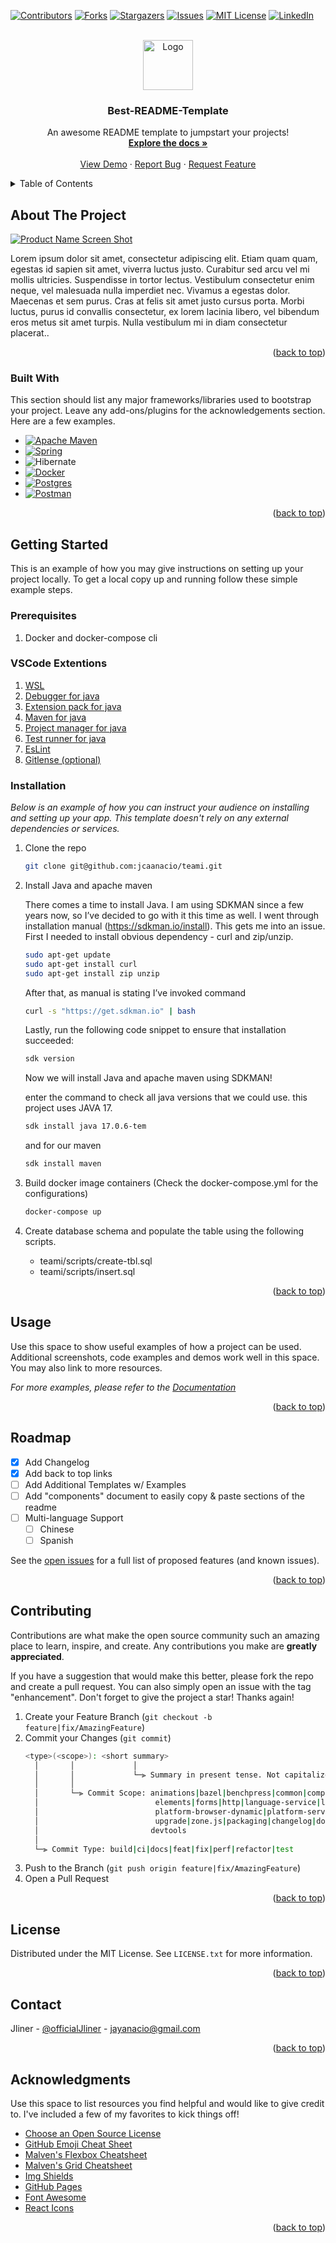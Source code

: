 <!-- Improved compatibility of back to top link: See: https://github.com/othneildrew/Best-README-Template/pull/73 -->

<a name="readme-top"></a>

<!--
*** Thanks for checking out the Best-README-Template. If you have a suggestion
*** that would make this better, please fork the repo and create a pull request
*** or simply open an issue with the tag "enhancement".
*** Don't forget to give the project a star!
*** Thanks again! Now go create something AMAZING! :D
-->

<!-- PROJECT SHIELDS -->
<!--
*** I'm using markdown "reference style" links for readability.
*** Reference links are enclosed in brackets [ ] instead of parentheses ( ).
*** See the bottom of this document for the declaration of the reference variables
*** for contributors-url, forks-url, etc. This is an optional, concise syntax you may use.
*** https://www.markdownguide.org/basic-syntax/#reference-style-links
-->

[![Contributors][contributors-shield]][contributors-url]
[![Forks][forks-shield]][forks-url]
[![Stargazers][stars-shield]][stars-url]
[![Issues][issues-shield]][issues-url]
[![MIT License][license-shield]][license-url]
[![LinkedIn][linkedin-shield]][linkedin-url]

<!-- PROJECT LOGO -->
<br />
<div align="center">
  <a href="https://github.com/othneildrew/Best-README-Template">
    <img src="images/logo.png" alt="Logo" width="80" height="80">
  </a>

  <h3 align="center">Best-README-Template</h3>

  <p align="center">
    An awesome README template to jumpstart your projects!
    <br />
    <a href="https://github.com/othneildrew/Best-README-Template"><strong>Explore the docs »</strong></a>
    <br />
    <br />
    <a href="https://github.com/othneildrew/Best-README-Template">View Demo</a>
    ·
    <a href="https://github.com/othneildrew/Best-README-Template/issues">Report Bug</a>
    ·
    <a href="https://github.com/othneildrew/Best-README-Template/issues">Request Feature</a>
  </p>
</div>

<!-- TABLE OF CONTENTS -->
<details>
  <summary>Table of Contents</summary>
  <ol>
    <li>
      <a href="#about-the-project">About The Project</a>
      <ul>
        <li><a href="#built-with">Built With</a></li>
      </ul>
    </li>
    <li>
      <a href="#getting-started">Getting Started</a>
      <ul>
        <li><a href="#prerequisites">Prerequisites</a></li>
        <li><a href="#installation">Installation</a></li>
      </ul>
    </li>
    <li><a href="#usage">Usage</a></li>
    <li><a href="#roadmap">Roadmap</a></li>
    <li><a href="#contributing">Contributing</a></li>
    <li><a href="#license">License</a></li>
    <li><a href="#contact">Contact</a></li>
    <li><a href="#acknowledgments">Acknowledgments</a></li>
  </ol>
</details>

<!-- ABOUT THE PROJECT -->

## About The Project

[![Product Name Screen Shot][product-screenshot]](https://example.com)

Lorem ipsum dolor sit amet, consectetur adipiscing elit. Etiam quam quam, egestas id sapien sit amet, viverra luctus justo. Curabitur sed arcu vel mi mollis ultricies. Suspendisse in tortor lectus. Vestibulum consectetur enim neque, vel malesuada nulla imperdiet nec. Vivamus a egestas dolor. Maecenas et sem purus. Cras at felis sit amet justo cursus porta. Morbi luctus, purus id convallis consectetur, ex lorem lacinia libero, vel bibendum eros metus sit amet turpis. Nulla vestibulum mi in diam consectetur placerat..

<p align="right">(<a href="#readme-top">back to top</a>)</p>

### Built With

This section should list any major frameworks/libraries used to bootstrap your project. Leave any add-ons/plugins for the acknowledgements section. Here are a few examples.

- [![Apache Maven](https://img.shields.io/badge/Apache%20Maven-C71A36?style=for-the-badge&logo=Apache%20Maven&logoColor=white)][maven-url]
- [![Spring](https://img.shields.io/badge/spring-%236DB33F.svg?style=for-the-badge&logo=spring&logoColor=white)][spring-url]
- ![Hibernate](https://img.shields.io/badge/Hibernate-59666C?style=for-the-badge&logo=Hibernate&logoColor=white)
- [![Docker](https://img.shields.io/badge/docker-%230db7ed.svg?style=for-the-badge&logo=docker&logoColor=white)][docker-url]
- [![Postgres](https://img.shields.io/badge/postgres-%23316192.svg?style=for-the-badge&logo=postgresql&logoColor=white)
  ][postgres-url]
- [![Postman](https://img.shields.io/badge/Postman-FF6C37?style=for-the-badge&logo=postman&logoColor=white)][postman-url]

<p align="right">(<a href="#readme-top">back to top</a>)</p>

<!-- GETTING STARTED -->

## Getting Started

This is an example of how you may give instructions on setting up your project locally.
To get a local copy up and running follow these simple example steps.

### Prerequisites

1. Docker and docker-compose cli

### VSCode Extentions

1. [WSL](https://marketplace.visualstudio.com/items?itemName=ms-vscode-remote.remote-wsl)
2. [Debugger for java](https://marketplace.visualstudio.com/items?itemName=vscjava.vscode-java-debug)
3. [Extension pack for java](https://marketplace.visualstudio.com/items?itemName=vscjava.vscode-java-pack)
4. [Maven for java](https://marketplace.visualstudio.com/items?itemName=vscjava.vscode-maven)
5. [Project manager for java](https://marketplace.visualstudio.com/items?itemName=vscjava.vscode-java-dependency)
6. [Test runner for java](https://marketplace.visualstudio.com/items?itemName=vscjava.vscode-java-test)
7. [EsLint](https://marketplace.visualstudio.com/items?itemName=dbaeumer.vscode-eslint)
8. [Gitlense (optional)](https://marketplace.visualstudio.com/items?itemName=eamodio.gitlens)

### Installation

_Below is an example of how you can instruct your audience on installing and setting up your app. This template doesn't rely on any external dependencies or services._

1. Clone the repo
   ```sh
   git clone git@github.com:jcaanacio/teami.git
   ```
2. Install Java and apache maven

   There comes a time to install Java. I am using SDKMAN since a few years now, so I’ve decided to go with it this time as well. I went through installation manual (https://sdkman.io/install). This gets me into an issue. First I needed to install obvious dependency - curl and zip/unzip.

   ```sh
   sudo apt-get update
   sudo apt-get install curl
   sudo apt-get install zip unzip
   ```

   After that, as manual is stating I’ve invoked command

   ```sh
   curl -s "https://get.sdkman.io" | bash
   ```

   Lastly, run the following code snippet to ensure that installation succeeded:

   ```sh
   sdk version
   ```

   Now we will install Java and apache maven using SDKMAN!

   enter the command to check all java versions that we could use. this project uses JAVA 17.

   ```sh
   sdk install java 17.0.6-tem
   ```

   and for our maven

   ```sh
   sdk install maven
   ```

3. Build docker image containers (Check the docker-compose.yml for the configurations)

   ```sh
   docker-compose up
   ```

4. Create database schema and populate the table using the following scripts.
   - teami/scripts/create-tbl.sql
   - teami/scripts/insert.sql

<p align="right">(<a href="#readme-top">back to top</a>)</p>

<!-- USAGE EXAMPLES -->

## Usage

Use this space to show useful examples of how a project can be used. Additional screenshots, code examples and demos work well in this space. You may also link to more resources.

_For more examples, please refer to the [Documentation](https://github.com/jcaanacio/teami#about-the-project)_

<p align="right">(<a href="#readme-top">back to top</a>)</p>

<!-- ROADMAP -->

## Roadmap

- [x] Add Changelog
- [x] Add back to top links
- [ ] Add Additional Templates w/ Examples
- [ ] Add "components" document to easily copy & paste sections of the readme
- [ ] Multi-language Support
  - [ ] Chinese
  - [ ] Spanish

See the [open issues](https://github.com/jcaanacio/teami/issues) for a full list of proposed features (and known issues).

<p align="right">(<a href="#readme-top">back to top</a>)</p>

<!-- CONTRIBUTING -->

## Contributing

Contributions are what make the open source community such an amazing place to learn, inspire, and create. Any contributions you make are **greatly appreciated**.

If you have a suggestion that would make this better, please fork the repo and create a pull request. You can also simply open an issue with the tag "enhancement".
Don't forget to give the project a star! Thanks again!

1. Create your Feature Branch (`git checkout -b feature|fix/AmazingFeature`)
2. Commit your Changes (`git commit`)
   ```sh
   <type>(<scope>): <short summary>
     │       │             │
     │       │             └─⫸ Summary in present tense. Not capitalized. No period at the end.
     │       │
     │       └─⫸ Commit Scope: animations|bazel|benchpress|common|compiler|compiler-cli|core|
     │                          elements|forms|http|language-service|localize|platform-browser|
     │                          platform-browser-dynamic|platform-server|router|service-worker|
     │                          upgrade|zone.js|packaging|changelog|docs-infra|migrations|
     │                         devtools
     │
     └─⫸ Commit Type: build|ci|docs|feat|fix|perf|refactor|test
   ```
3. Push to the Branch (`git push origin feature|fix/AmazingFeature`)
4. Open a Pull Request

<p align="right">(<a href="#readme-top">back to top</a>)</p>

<!-- LICENSE -->

## License

Distributed under the MIT License. See `LICENSE.txt` for more information.

<p align="right">(<a href="#readme-top">back to top</a>)</p>

<!-- CONTACT -->

## Contact

Jliner - [@officialJliner](https://www.facebook.com/officialJliner) - jayanacio@gmail.com

<p align="right">(<a href="#readme-top">back to top</a>)</p>

<!-- ACKNOWLEDGMENTS -->

## Acknowledgments

Use this space to list resources you find helpful and would like to give credit to. I've included a few of my favorites to kick things off!

- [Choose an Open Source License](https://choosealicense.com)
- [GitHub Emoji Cheat Sheet](https://www.webpagefx.com/tools/emoji-cheat-sheet)
- [Malven's Flexbox Cheatsheet](https://flexbox.malven.co/)
- [Malven's Grid Cheatsheet](https://grid.malven.co/)
- [Img Shields](https://shields.io)
- [GitHub Pages](https://pages.github.com)
- [Font Awesome](https://fontawesome.com)
- [React Icons](https://react-icons.github.io/react-icons/search)

<p align="right">(<a href="#readme-top">back to top</a>)</p>

<!-- MARKDOWN LINKS & IMAGES -->
<!-- https://www.markdownguide.org/basic-syntax/#reference-style-links -->

[contributors-shield]: https://img.shields.io/github/contributors/othneildrew/Best-README-Template.svg?style=for-the-badge
[contributors-url]: https://github.com/othneildrew/Best-README-Template/graphs/contributors
[forks-shield]: https://img.shields.io/github/forks/othneildrew/Best-README-Template.svg?style=for-the-badge
[forks-url]: https://github.com/othneildrew/Best-README-Template/network/members
[stars-shield]: https://img.shields.io/github/stars/othneildrew/Best-README-Template.svg?style=for-the-badge
[stars-url]: https://github.com/othneildrew/Best-README-Template/stargazers
[issues-shield]: https://img.shields.io/github/issues/othneildrew/Best-README-Template.svg?style=for-the-badge
[issues-url]: https://github.com/othneildrew/Best-README-Template/issues
[license-shield]: https://img.shields.io/github/license/othneildrew/Best-README-Template.svg?style=for-the-badge
[license-url]: https://github.com/othneildrew/Best-README-Template/blob/master/LICENSE.txt
[linkedin-shield]: https://img.shields.io/badge/-LinkedIn-black.svg?style=for-the-badge&logo=linkedin&colorB=555
[linkedin-url]: https://linkedin.com/in/othneildrew
[product-screenshot]: images/screenshot.png
[jquery.com]: https://img.shields.io/badge/jQuery-0769AD?style=for-the-badge&logo=jquery&logoColor=white
[jquery-url]: https://jquery.com
[spring-url]: https://spring.io/
[docker-url]: https://www.docker.com/
[postgres-url]: https://www.postgresql.org/
[postman-url]: https://postman.com/
[maven-url]: https://maven.apache.org/
